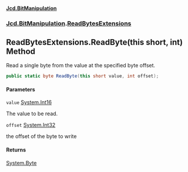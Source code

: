 #### [Jcd.BitManipulation](index.md 'index')
### [Jcd.BitManipulation](Jcd.BitManipulation.md 'Jcd.BitManipulation').[ReadBytesExtensions](Jcd.BitManipulation.ReadBytesExtensions.md 'Jcd.BitManipulation.ReadBytesExtensions')

## ReadBytesExtensions.ReadByte(this short, int) Method

Read a single byte from the value at the specified byte offset.

```csharp
public static byte ReadByte(this short value, int offset);
```
#### Parameters

<a name='Jcd.BitManipulation.ReadBytesExtensions.ReadByte(thisshort,int).value'></a>

`value` [System.Int16](https://docs.microsoft.com/en-us/dotnet/api/System.Int16 'System.Int16')

The value to be read.

<a name='Jcd.BitManipulation.ReadBytesExtensions.ReadByte(thisshort,int).offset'></a>

`offset` [System.Int32](https://docs.microsoft.com/en-us/dotnet/api/System.Int32 'System.Int32')

the offset of the byte to write

#### Returns
[System.Byte](https://docs.microsoft.com/en-us/dotnet/api/System.Byte 'System.Byte')